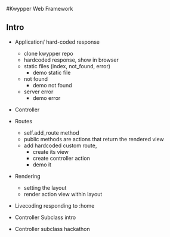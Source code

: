 #Kwypper Web Framework

## Intro
- Application/ hard-coded response
  - clone kwypper repo 
  - hardcoded response, show in browser
  - static files (index, not_found, error)
    - demo static file
  - not found
    - demo not found
  - server error
    - demo error

- Controller
- Routes
  - self.add_route method
  - public methods are actions that return the rendered view
  - add hardcoded custom route, 
    - create its view
    - create controller action
    - demo it
- Rendering 
  - setting the layout
  - render action view within layout

- Livecoding responding to :home

- Controller Subclass intro
- Controller subclass hackathon

